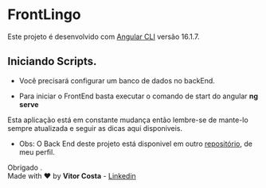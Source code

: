 # FrontLingo

Este projeto é desenvolvido com [Angular CLI](https://github.com/angular/angular-cli) versão 16.1.7.

## Iniciando Scripts.

* Você precisará configurar um banco de dados no backEnd.

* Para iniciar o FrontEnd basta executar o comando de start do angular **ng serve**

Esta aplicação está em constante mudança então lembre-se de mante-lo sempre atualizada e seguir as dicas aqui disponiveis.

* Obs: O Back End deste projeto está disponivel em outro [repositório](https://github.com/VitorCostaTI/BackRoom), de meu perfil.

Obrigado .\
Made with :heart: by **Vitor Costa** - [Linkedin](https://www.linkedin.com/in/vitor-costa-10566b22a/)
